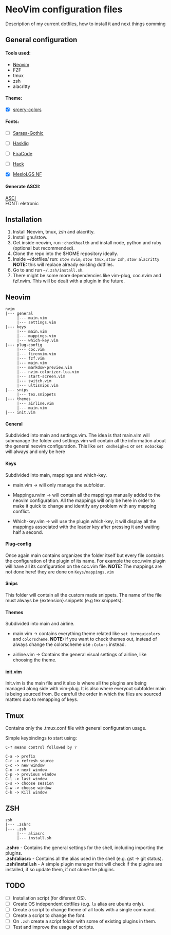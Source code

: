 # NeoVim configuration files

Description of my current dotfiles, how to install it and next things comming

## General configuration

#### Tools used:
 - [Neovim](neovim.io)
 - FZF
 - tmux
 - zsh
 - alacritty

#### Theme:
 - [X] [srcery-colors](https://srcery-colors.github.io/)


#### Fonts:

 - [ ] [Sarasa-Gothic](https://github.com/be5invis/Sarasa-Gothic)
 - [ ] [Hasklig](https://github.com/i-tu/Hasklig)
 - [ ] [FiraCode](https://github.com/tonsky/FiraCode)
 - [ ] [Hack](https://github.com/source-foundry/Hack)
 - [x] [MesloLGS NF](https://github.com/romkatv/dotfiles-public/blob/master/.local/share/fonts/NerdFonts/MesloLGS%20NF%20Regular.ttf)


#### Generate ASCII:

[ASCI](http://patorjk.com/software/taag/)
\
FONT: eletronic

## Installation

1. Install Neovim, tmux, zsh and alacritty.
1. Install gnu/stow.
1. Get inside neovim, run `:checkhealth` and install node, python and ruby (optional but recommended).
1. Clone the repo into the $HOME repository ideally.
1. Inside ~/dotfiles/ run: `stow nvim`, `stow tmux`, `stow zsh`, `stow alacritty` **NOTE:** this will replace already existing dotfiles.
1. Go to and run `~/.zsh/install.sh`.
1. There might be some more dependencies like vim-plug, coc.nvim and fzf.nvim. This will be dealt with a plugin in the future.


## Neovim

```
nvim
|--- general
     |--- main.vim
     |--- settings.vim
|--- keys
     |--- main.vim
     |--- mappings.vim
     |--- which-key.vim
|--- plug-config
     |--- coc.vim
     |--- firenvim.vim
     |--- fzf.vim    
     |--- main.vim  
     |--- markdow-preview.vim
     |--- nvim-colorizer-lua.vim
     |--- start-screen.vim     
     |--- switch.vim          
     |--- ultisnips.vim      
|--- snips
     |--- tex.snippets
|--- themes
     |--- airline.vim
     |--- main.vim
|--- init.vim
```

#### General
Subdivided into main and settings.vim. The idea is that main.vim will submanage the folder and settings.vim will contain all the information about the general neovim configuration. This like `set cmdheigh=1` or `set nobackup` will always and only be here

#### Keys
Subdivided into main, mappings and which-key.

- main.vim -> will only manage the subfolder.

- Mappings.nvim -> will contain all the mappings manually added to the neovim configuration. All the mappings will only be here in order to make it quick to change and identify any problem with any mapping conflict.

- Which-key.vim -> will use the plugin which-key, it will display all the mappings associated with the leader key after pressing it and waiting half a second.

#### Plug-config
Once again main contains organizes the folder itself but every file contains the configuration of the plugin of its name. For example the coc.nvim plugin will have all its configuration on the coc.vim file. **NOTE:** The mappings are not done here! they are done on ``Keys/mappings.vim``

#### Snips
This folder will contain all the custom made snippets. The name of the file must always be {extension}.snippets (e.g tex.snippets).

#### Themes
Subdivided into main and airline.
- main.vim -> contains everything theme related like `set termguicolors` and `colorscheme`. **NOTE:** if you want to check themes out, instead of always change the colorscheme use `:Colors` instead.

- airline.vim -> Contains the general visual settings of airline, like choosing the theme.

#### init.vim
Init.vim is the main file and it also is where all the plugins are being managed along side with vim-plug. It is also where everyout subfolder main is being sourced from. Be carefull the order in which the files are sourced matters duo to remapping of keys.

## Tmux

Contains only the .tmux.conf file with general configuration usage.

Simple keybindings to start using:
```
C-? means control followed by ?

C-a -> prefix
C-r -> refresh source
C-c -> new window
C-n -> next window
C-p -> previous window
C-l -> last window
C-s -> choose session
C-w -> choose window
C-k -> Kill window
```

## ZSH

```
zsh
|--- .zshrc
|--- .zsh
     |--- aliasrc
     |--- install.sh
```

**.zshrc** - Contains the general settings for the shell, including importing the plugins.
\
**.zsh/aliasrc** - Contains all the alias used in the shell (e.g. gst -> git status).
\
**.zsh/install.sh** - A simple plugin manager that will check if the plugins are installed, if so update them, if not clone the plugins.

## TODO

 - [ ] Installation script (for diferent OS).
 - [ ] Create OS independent dotfiles (e.g. `ls` alias are ubuntu only).
 - [ ] Create a script to change theme of all tools with a single command.
 - [ ] Create a script to change the font.
 - [ ] On `.zsh` create a script folder with some of existing plugins in them.
 - [ ] Test and improve the usage of scripts.
